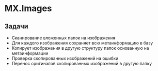 # MX.Images

## Задачи
* Сканирование вложенных папок на изображения
* Для каждого изображения сохраняет всю метаинформацию в базу
* Копирует изображения в другую структуру папок основанную на метаинформации
* Проверка скопированных изображений на ошибки
* Перенос оригиналов скопированных изображений в другую папку
